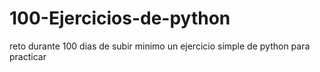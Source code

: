 # 100-Ejercicios-de-python
reto   durante 100 dias de subir minimo un ejercicio simple de python para practicar
